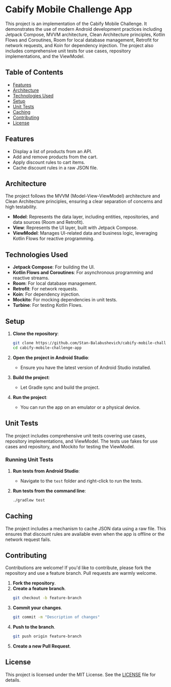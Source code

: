 # Cabify Mobile Challenge App

This project is an implementation of the Cabify Mobile Challenge. It demonstrates the use of modern Android development practices including Jetpack Compose, MVVM architecture, Clean Architecture principles, Kotlin Flows and Coroutines, Room for local database management, Retrofit for network requests, and Koin for dependency injection. The project also includes comprehensive unit tests for use cases, repository implementations, and the ViewModel.

## Table of Contents

- [Features](#features)
- [Architecture](#architecture)
- [Technologies Used](#technologies-used)
- [Setup](#setup)
- [Unit Tests](#unit-tests)
- [Caching](#caching)
- [Contributing](#contributing)
- [License](#license)

## Features

- Display a list of products from an API.
- Add and remove products from the cart.
- Apply discount rules to cart items.
- Cache discount rules in a raw JSON file.

## Architecture

The project follows the MVVM (Model-View-ViewModel) architecture and Clean Architecture principles, ensuring a clear separation of concerns and high testability.

- **Model**: Represents the data layer, including entities, repositories, and data sources (Room and Retrofit).
- **View**: Represents the UI layer, built with Jetpack Compose.
- **ViewModel**: Manages UI-related data and business logic, leveraging Kotlin Flows for reactive programming.

## Technologies Used

- **Jetpack Compose**: For building the UI.
- **Kotlin Flows and Coroutines**: For asynchronous programming and reactive streams.
- **Room**: For local database management.
- **Retrofit**: For network requests.
- **Koin**: For dependency injection.
- **Mockito**: For mocking dependencies in unit tests.
- **Turbine**: For testing Kotlin Flows.

## Setup

1. **Clone the repository**:
    ```sh
    git clone https://github.com/Stan-Balabushevich/cabify-mobile-challenge-app.git
    cd cabify-mobile-challenge-app
    ```

2. **Open the project in Android Studio**:
    - Ensure you have the latest version of Android Studio installed.

3. **Build the project**:
    - Let Gradle sync and build the project.

4. **Run the project**:
    - You can run the app on an emulator or a physical device.

## Unit Tests

The project includes comprehensive unit tests covering use cases, repository implementations, and ViewModel. The tests use fakes for use cases and repository, and Mockito for testing the ViewModel.

### Running Unit Tests

1. **Run tests from Android Studio**:
    - Navigate to the `test` folder and right-click to run the tests.

2. **Run tests from the command line**:
    ```sh
    ./gradlew test
    ```

## Caching

The project includes a mechanism to cache JSON data using a raw file. This ensures that discount rules are available even when the app is offline or the network request fails.

## Contributing

Contributions are welcome! If you'd like to contribute, please fork the repository and use a feature branch. Pull requests are warmly welcome.

1. **Fork the repository**.
2. **Create a feature branch**.
    ```sh
    git checkout -b feature-branch
    ```
3. **Commit your changes**.
    ```sh
    git commit -m "Description of changes"
    ```
4. **Push to the branch**.
    ```sh
    git push origin feature-branch
    ```
5. **Create a new Pull Request**.

## License

This project is licensed under the MIT License. See the [LICENSE](LICENSE) file for details.
